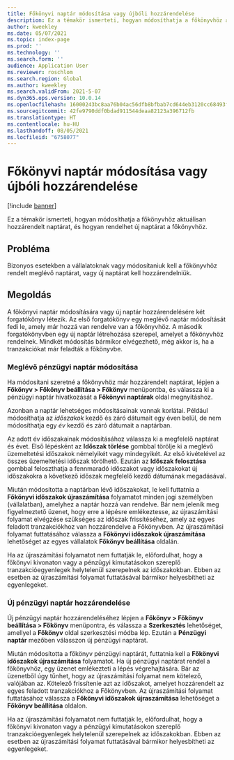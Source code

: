 ```yaml
---
title: Főkönyvi naptár módosítása vagy újbóli hozzárendelése
description: Ez a témakör ismerteti, hogyan módosíthatja a főkönyvhöz aktuálisan hozzárendelt naptárat, és hogyan rendelhet új naptárat a főkönyvhöz.
author: kweekley
ms.date: 05/07/2021
ms.topic: index-page
ms.prod: ''
ms.technology: ''
ms.search.form: ''
audience: Application User
ms.reviewer: roschlom
ms.search.region: Global
ms.author: kweekley
ms.search.validFrom: 2021-5-07
ms.dyn365.ops.version: 10.0.14
ms.openlocfilehash: 16000243bc8aa76b04ac56dfb8bfbab7cd644eb3120cc68493ff066598f6cf85
ms.sourcegitcommit: 42fe9790ddf0bdad911544deaa82123a396712fb
ms.translationtype: HT
ms.contentlocale: hu-HU
ms.lasthandoff: 08/05/2021
ms.locfileid: "6758077"
---
```

# <a name="change-or-reassign-a-ledger-calendar"></a>Főkönyvi naptár módosítása vagy újbóli hozzárendelése

[!include [banner](../includes/banner.md)]

Ez a témakör ismerteti, hogyan módosíthatja a főkönyvhöz aktuálisan hozzárendelt naptárat, és hogyan rendelhet új naptárat a főkönyvhöz.

## <a name="issue"></a>Probléma

Bizonyos esetekben a vállalatoknak vagy módosítaniuk kell a főkönyvhöz rendelt meglévő naptárat, vagy új naptárat kell hozzárendelniük.

## <a name="resolution"></a>Megoldás

A főkönyvi naptár módosítására vagy új naptár hozzárendelésére két forgatókönyv létezik. Az első forgatókönyv egy meglévő naptár módosítását fedi le, amely már hozzá van rendelve van a főkönyvhöz. A második forgatókönyvben egy új naptár létrehozása szerepel, amelyet a főkönyvhöz rendelnek. Mindkét módosítás bármikor elvégezhető, még akkor is, ha a tranzakciókat már feladták a főkönyvbe.

### <a name="change-an-existing-fiscal-calendar"></a>Meglévő pénzügyi naptár módosítása

Ha módosítani szeretné a főkönyvhöz már hozzárendelt naptárat, lépjen a **Főkönyv \> Főkönyv beállítása \> Főkönyv** menüpontba, és válassza ki a pénzügyi naptár hivatkozását a **Főkönyvi naptárak** oldal megnyitáshoz.

Azonban a naptár lehetséges módosításainak vannak korlátai. Például módosíthatja az *időszakok* kezdő és záró dátumait egy éven belül, de nem módosíthatja egy *év* kezdő és záró dátumait a naptárban.

Az adott év időszakainak módosításához válassza ki a megfelelő naptárat és évet. Első lépésként az **Időszak törlése** gombbal törölje ki a meglévő üzemeltetési időszakok némelyikét vagy mindegyikét. Az első kivételével az összes üzemeltetési időszak törölhető. Ezután az **Időszak felosztása** gombbal feloszthatja a fennmaradó időszakot vagy időszakokat új időszakokra a következő időszak megfelelő kezdő dátumának megadásával.

Miután módosította a naptárban lévő időszakokat, le kell futtatnia a **Főkönyvi időszakok újraszámítása** folyamatot minden jogi személyben (vállalatban), amelyhez a naptár hozzá van rendelve. Bár nem jelenik meg figyelmeztető üzenet, hogy erre a lépésre emlékeztesse, az újraszámítási folyamat elvégzése szükséges az időszak frissítéséhez, amely az egyes feladott tranzakciókhoz van hozzárendelve a Főkönyvben. Az újraszámítási folyamat futtatásához válassza a **Főkönyvi időszakok újraszámítása** lehetőséget az egyes vállalatok **Főkönyv beállítása** oldalán.

Ha az újraszámítási folyamatot nem futtatják le, előfordulhat, hogy a főkönyvi kivonaton vagy a pénzügyi kimutatásokon szereplő tranzakcióegyenlegek helytelenül szerepelnek az időszakokban. Ebben az esetben az újraszámítási folyamat futtatásával bármikor helyesbítheti az egyenlegeket.

### <a name="assign-a-new-fiscal-calendar"></a>Új pénzügyi naptár hozzárendelése

Új pénzügyi naptár hozzárendeléséhez lépjen a **Főkönyv \> Főkönyv beállítása \> Főkönyv** menüpontra, és válassza a **Szerkesztés** lehetőséget, amellyel a **Főkönyv** oldal szerkesztési módba lép. Ezután a **Pénzügyi naptár** mezőben válasszon új pénzügyi naptárat.

Miután módosította a főkönyv pénzügyi naptárát, futtatnia kell a **Főkönyvi időszakok újraszámítása** folyamatot. Ha új pénzügyi naptárat rendel a főkönyvhöz, egy üzenet emlékezteti a lépés végrehajtására. Bár az üzenetből úgy tűnhet, hogy az újraszámítási folyamat nem kötelező, valójában az. Kötelező frissítenie azt az időszakot, amelyet hozzárendelt az egyes feladott tranzakciókhoz a Főkönyvben. Az újraszámítási folyamat futtatásához válassza a **Főkönyvi időszakok újraszámítása** lehetőséget a **Főkönyv beállítása** oldalon.

Ha az újraszámítási folyamatot nem futtatják le, előfordulhat, hogy a főkönyvi kivonaton vagy a pénzügyi kimutatásokon szereplő tranzakcióegyenlegek helytelenül szerepelnek az időszakokban. Ebben az esetben az újraszámítási folyamat futtatásával bármikor helyesbítheti az egyenlegeket.
